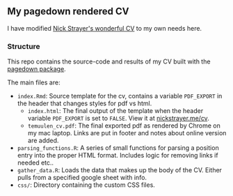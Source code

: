 ## My pagedown rendered CV

I have modified [Nick Strayer's wonderful CV](http://nickstrayer.me/cv) to my own needs here.  

### Structure

This repo contains the source-code and results of my CV built with the [pagedown package](https://pagedown.rbind.io). 

The main files are:

- `index.Rmd`: Source template for the cv, contains a variable `PDF_EXPORT` in the header that changes styles for pdf vs html. 
  - `index.html`: The final output of the template when the header variable `PDF_EXPORT` is set to `FALSE`. View it at [nickstrayer.me/cv](http://nickstrayer.me/cv).
  - `temuulen_cv.pdf`: The final exported pdf as rendered by Chrome on my mac laptop. Links are put in footer and notes about online version are added. 
- `parsing_functions.R`: A series of small functions for parsing a position entry into the proper HTML format. Includes logic for removing links if needed etc..
- `gather_data.R`: Loads the data that makes up the body of the CV. Either pulls from a specified google sheet with info.
- `css/`: Directory containing the custom CSS files.